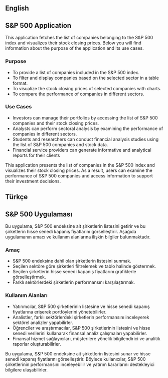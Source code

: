 ## English
## S&P 500 Application

This application fetches the list of companies belonging to the S&P 500 index and visualizes their stock closing prices. Below you will find information about the purpose of the application and its use cases.

### Purpose

- To provide a list of companies included in the S&P 500 index.
- To filter and display companies based on the selected sector in a table format.
- To visualize the stock closing prices of selected companies with charts.
- To compare the performance of companies in different sectors.

### Use Cases

- Investors can manage their portfolios by accessing the list of S&P 500 companies and their stock closing prices.
- Analysts can perform sectoral analysis by examining the performance of companies in different sectors.
- Students and researchers can conduct financial analysis studies using the list of S&P 500 companies and stock data.
- Financial service providers can generate informative and analytical reports for their clients

This application presents the list of companies in the S&P 500 index and visualizes their stock closing prices. As a result, users can examine the performance of S&P 500 companies and access information to support their investment decisions.

## Türkçe
## S&P 500 Uygulaması

Bu uygulama, S&P 500 endeksine ait şirketlerin listesini getirir ve bu şirketlerin hisse senedi kapanış fiyatlarını görselleştirir. Aşağıda uygulamanın amacı ve kullanım alanlarına ilişkin bilgiler bulunmaktadır.

### Amaç
- S&P 500 endeksine dahil olan şirketlerin listesini sunmak.
- Seçilen sektöre göre şirketleri filtrelemek ve tablo halinde göstermek.
- Seçilen şirketlerin hisse senedi kapanış fiyatlarını grafiklerle görselleştirmek.
- Farklı sektörlerdeki şirketlerin performansını karşılaştırmak.

### Kullanım Alanları
- Yatırımcılar, S&P 500 şirketlerinin listesine ve hisse senedi kapanış fiyatlarına erişerek portföylerini yönetebilirler.
- Analistler, farklı sektörlerdeki şirketlerin performansını inceleyerek sektörel analizler yapabilirler.
- Öğrenciler ve araştırmacılar, S&P 500 şirketlerinin listesini ve hisse senedi verilerini kullanarak finansal analiz çalışmaları yapabilirler.
- Finansal hizmet sağlayıcıları, müşterilere yönelik bilgilendirici ve analitik raporlar oluşturabilirler.

Bu uygulama, S&P 500 endeksine ait şirketlerin listesini sunar ve hisse senedi kapanış fiyatlarını görselleştirir. Böylece kullanıcılar, S&P 500 şirketlerinin performansını inceleyebilir ve yatırım kararlarını destekleyici bilgilere ulaşabilirler.